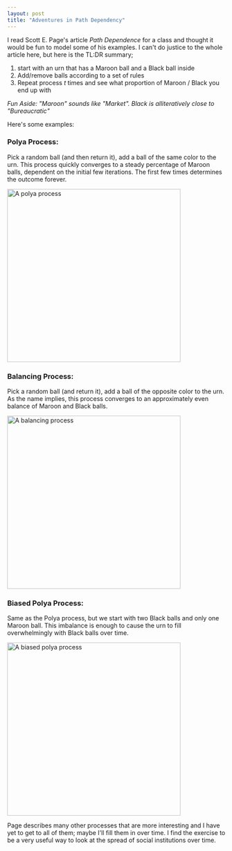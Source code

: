 ```yaml
---
layout: post
title: "Adventures in Path Dependency"
---
```


I read Scott E. Page's article *Path Dependence* for a class and thought it would be fun to model some of his examples.
I can't do justice to the whole article here, but here is the TL:DR summary;

1. start with an urn that has a Maroon ball and a Black ball inside
2. Add/remove balls according to a set of rules
3. Repeat process *t* times and see what proportion of Maroon / Black you end up with

*Fun Aside: "Maroon" sounds like "Market". Black is alliteratively close to "Bureaucratic"*

Here's some examples:

### Polya Process:

Pick a random ball (and then return it), add a ball of the same color to the urn. This process quickly converges to a steady percentage of Maroon balls, dependent on the initial few iterations. The first few times determines the outcome forever.

<img src="assets/polya.gif" alt="A polya process" style= "width: 400px;" align="center"/>


### Balancing Process:

Pick a random ball (and return it), add a ball of the opposite color to the urn. As the name implies, this process converges to an approximately even balance of Maroon and Black balls.

<img src="assets/balancing.gif" alt="A balancing process" style= "width: 400px;" align="center"/>


### Biased Polya Process:

Same as the Polya process, but we start with two Black balls and only one Maroon ball. This imbalance is enough
to cause the urn to fill overwhelmingly with Black balls over time.

<img src="assets/biased_polya.gif" alt="A biased polya process" style= "width: 400px;" align="center"/>


Page describes many other processes that are more interesting and I have yet to get to all of them; maybe I'll fill them in over time. I find the exercise to be a very useful way to look at the spread of social institutions over time.
